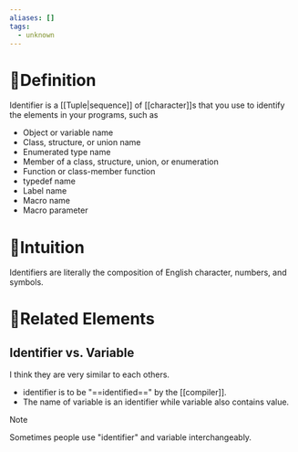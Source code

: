 ```yaml
---
aliases: []
tags:
  - unknown
---
```

# 📝Definition
Identifier is a [[Tuple|sequence]] of [[character]]s that you use to identify the elements in your programs, such as
-   Object or variable name
-   Class, structure, or union name
-   Enumerated type name
-   Member of a class, structure, union, or enumeration
-   Function or class-member function
-   typedef name
-   Label name
-   Macro name
-   Macro parameter

# 🧠Intuition
Identifiers are literally the composition of English character, numbers, and symbols.

# 🧬Related Elements
## Identifier vs. Variable
I think they are very similar to each others.
- identifier is to be "==identified==" by the [[compiler]].
- The name of variable is an identifier while variable also contains value.
> [!NOTE] 
> Sometimes people use "identifier" and variable interchangeably.

